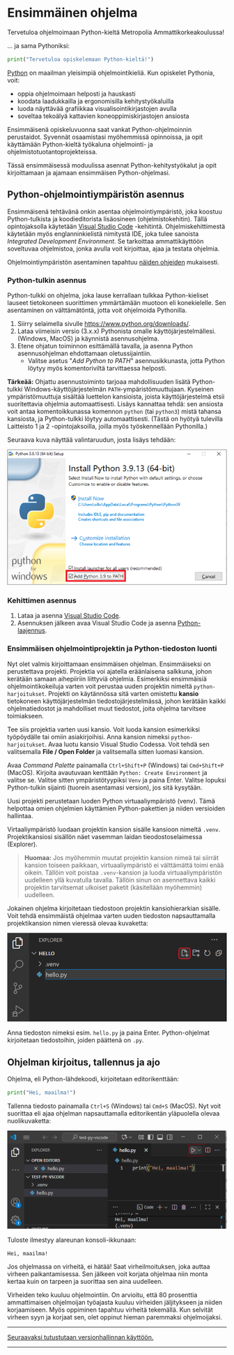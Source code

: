 # Ensimmäinen ohjelma

Tervetuloa ohjelmoimaan Python-kieltä Metropolia Ammattikorkeakoulussa!

... ja sama Pythoniksi:

```python
print("Tervetuloa opiskelemaan Python-kieltä!")
```

[Python](https://www.python.org/) on maailman yleisimpiä ohjelmointikieliä. Kun opiskelet Pythonia, voit:

- oppia ohjelmoimaan helposti ja hauskasti
- koodata laadukkailla ja ergonomisilla kehitystyökaluilla
- luoda näyttävää grafiikkaa visualisointikirjastojen avulla
- soveltaa tekoälyä kattavien koneoppimiskirjastojen ansiosta

Ensimmäisenä opiskeluvuonna saat vankat Python-ohjelmoinnin perustaidot. Syvennät osaamistasi myöhemmissä opinnoissa, ja opit käyttämään Python-kieltä työkaluna ohjelmointi- ja ohjelmistotuotantoprojekteissa.

Tässä ensimmäisessä moduulissa asennat Python-kehitystyökalut ja opit kirjoittamaan ja ajamaan ensimmäisen Python-ohjelmasi.

## Python-ohjelmointiympäristön asennus

Ensimmäisenä tehtävänä onkin asentaa ohjelmointiympäristö, joka koostuu Python-tulkista ja koodieditorista lisäosineen (ohjelmistokehitin). Tällä opintojaksolla käytetään [Visual Studio Code](https://code.visualstudio.com/) -kehitintä. Ohjelmiskehittimestä käytetään myös englanninkielistä nimitystä IDE, joka tulee sanoista *Integrated Development Environment*. Se tarkoittaa ammattikäyttöön soveltuvaa ohjelmistoa, jonka avulla voit kirjoittaa, ajaa ja testata ohjelmia.

Ohjelmointiympäristön asentaminen tapahtuu [näiden ohjeiden](https://code.visualstudio.com/docs/python/python-tutorial) mukaisesti.

### Python-tulkin asennus

Python-tulkki on ohjelma, joka lause kerrallaan tulkkaa Python-kieliset lauseet tietokoneen suorittimen ymmärtämään muotoon eli konekielelle. Sen asentaminen on välttämätöntä, jotta voit ohjelmoida Pythonilla.

1. Siirry selaimella sivulle <https://www.python.org/downloads/>.
1. Lataa viimeisin versio (3.x.x) Pythonista omalle käyttöjärjestelmällesi. (Windows, MacOS) ja käynnistä asennusohjelma.
1. Etene ohjatun toiminnon esittämällä tavalla, ja asenna Python asennusohjelman ehdottamaan oletussijaintiin.
   - Valitse asetus "*Add Python to PATH*" asennusikkunasta, jotta Python löytyy myös komentoriviltä tarvittaessa helposti.

**Tärkeää:** Ohjattu asennustoiminto tarjoaa mahdollisuuden lisätä Python-tulkki Windows-käyttöjärjestelmän `PATH`-ympäristömuuttujaan. Kyseinen ympäristömuuttuja sisältää luettelon kansioista, joista käyttöjärjestelmä etsii suoritettavia ohjelmia automaattisesti. Lisäys kannattaa tehdä: sen ansiosta voit antaa komentoikkunassa komennon `python` (tai `python3`) mistä tahansa kansiosta, ja Python-tulkki löytyy automaattisesti. (Tästä on hyötyä tulevilla Laitteisto 1 ja 2 -opintojaksoilla, joilla myös työskennellään Pythonilla.)

Seuraava kuva näyttää valintaruudun, josta lisäys tehdään:

![PATH-ympäristömuuttujan päivittäminen](img/path_envvar.png)

### Kehittimen asennus

1. Lataa ja asenna [Visual Studio Code](https://code.visualstudio.com/).
1. Asennuksen jälkeen avaa Visual Studio Code ja asenna [Python-laajennus](https://marketplace.visualstudio.com/items?itemName=ms-python.python).

### Ensimmäisen ohjelmointiprojektin ja Python-tiedoston luonti

Nyt olet valmis kirjoittamaan ensimmäisen ohjelman. Ensimmäiseksi on perustettava projekti. Projektia voi ajatella eräänlaisena salkkuna, johon kerätään samaan aihepiiriin liittyviä ohjelmia. Esimerkiksi ensimmäisiä ohjelmointikokeiluja varten voit perustaa uuden projektin nimeltä `python-harjoitukset`. Projekti on käytännössa sitä varten omistettu **kansio** tietokoneen käyttöjärjestelmän tiedostojärjestelmässä, johon kerätään kaikki ohjelmatiedostot ja mahdolliset muut tiedostot, joita ohjelma tarvitsee toimiakseen.

Tee siis projektia varten uusi kansio. Voit luoda kansion esimerkiksi työpöydälle tai omiin asiakirjoihisi. Anna kansion nimeksi `python-harjoitukset`. Avaa luotu kansio Visual Studio Codessa. Voit tehdä sen valitsemalla **File / Open Folder** ja valitsemalla sitten luomasi kansion.

Avaa *Command Palette* painamalla `Ctrl+Shift+P` (Windows) tai `Cmd+Shift+P` (MacOS). Kirjoita avautuvaan kenttään `Python: Create Environment` ja valitse se. Valitse sitten ympäristötyypiksi `Venv` ja paina Enter. Valitse lopuksi Python-tulkin sijainti (tuoreín asentamasi version), jos sitä kysytään.

Uusi projekti perustetaan luoden Python virtuaaliympäristö (venv). Tämä helpottaa omien ohjelmien käyttämien Python-pakettien ja niiden versioiden hallintaa.

Virtaaliympäristö luodaan projektin kansion sisälle kansioon nimeltä `.venv`. Projektikansiosi sisällön näet vasemman laidan tieodostoselaimessa (Explorer).

   >**Huomaa:** Jos myöhemmin muutat projektin kansion nimeä tai siirrät kansion toiseen paikkaan, virtuaaliympäristö ei välttämättä toimi enää oikein. Tällöin voit poistaa `.venv`-kansion ja luoda virtuaaliympäristön uudelleen yllä kuvatulla tavalla. Tällöin sinun on asennettava kaikki projektin tarvitsemat ulkoiset paketit (käsitellään myöhemmin) uudelleen.

Jokainen ohjelma kirjoitetaan tiedostoon projektin kansiohierarkian sisälle. Voit tehdä ensimmäistä
ohjelmaa varten uuden tiedoston napsauttamalla projektikansion nimen vieressä olevaa kuvaketta:

![Uusi tiedosto](img/vscode-new-file.png)

Anna tiedoston nimeksi esim. `hello.py` ja paina Enter. Python-ohjelmat kirjoitetaan tiedostoihin, joiden päättenä on `.py`.

## Ohjelman kirjoitus, tallennus ja ajo

Ohjelma, eli Python-lähdekoodi, kirjoitetaan editorikenttään:

```python
print("Hei, maailma!")
```

Tallenna tiedosto painamalla `Ctrl+S` (Windows) tai `Cmd+S` (MacOS). Nyt voit suorittaa eli ajaa ohjelman napsauttamalla editorikentän yläpuolella olevaa nuolikuvaketta:

![Aja ohjelma](img/vscode-run.png)

Tuloste ilmestyy alareunan konsoli-ikkunaan:

```output
Hei, maailma!
```

Jos ohjelmassa on virheitä, ei hätää! Saat virheilmoituksen, joka auttaa virheen paikantamisessa. Sen jälkeen voit korjata ohjelmaa niin monta kertaa kuin on tarpeen ja suorittaa sen aina uudelleen.

Virheiden teko kuuluu ohjelmointiin. On arvioitu, että 80 prosenttia ammattimaisen ohjelmoijan työajasta kuuluu virheiden jäljitykseen ja niiden korjaamiseen. Myös oppiminen tapahtuu virheitä tekemällä. Kun selvität virheen syyn ja korjaat sen, olet oppinut hieman paremmaksi ohjelmoijaksi.

---

[Seuraavaksi tutustutaan versionhallinnan käyttöön.](01b_Versionhallinnan_kayttoonotto_vscode.md)

---
